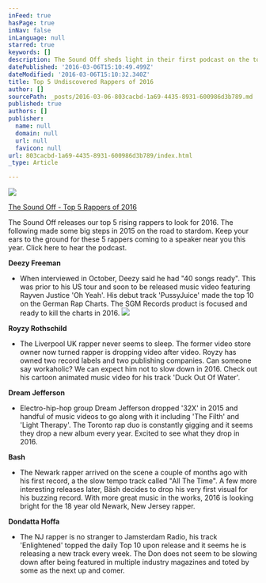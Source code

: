 ```yaml
---
inFeed: true
hasPage: true
inNav: false
inLanguage: null
starred: true
keywords: []
description: The Sound Off sheds light in their first podcast on the top 5 rappers to look for in 2016.
datePublished: '2016-03-06T15:10:49.499Z'
dateModified: '2016-03-06T15:10:32.340Z'
title: Top 5 Undiscovered Rappers of 2016
author: []
sourcePath: _posts/2016-03-06-803cacbd-1a69-4435-8931-600986d3b789.md
published: true
authors: []
publisher:
  name: null
  domain: null
  url: null
  favicon: null
url: 803cacbd-1a69-4435-8931-600986d3b789/index.html
_type: Article

---
```

![](https://s3-us-west-2.amazonaws.com/the-grid-img/p/c930606f1d4e6f7500219c45bc2cce5818cc37a9.jpg)

[The Sound Off - Top 5 Rappers of 2016][0]

The Sound Off releases our top 5 rising rappers to look for 2016\. The following made some big steps in 2015 on the road to stardom. Keep your ears to the ground for these 5 rappers coming to a speaker near you this year. Click here to hear the podcast.

**Deezy Freeman**

- When interviewed in October, Deezy said he had "40 songs ready". This was prior to his US tour and soon to be released music video featuring Rayven Justice 'Oh Yeah'. His debut track 'PussyJuice' made the top 10 on the German Rap Charts. The SGM Records product is focused and ready to kill the charts in 2016\.
![](https://the-grid-user-content.s3-us-west-2.amazonaws.com/d0290f24-5aae-4551-bf4e-15061fd963cd.jpg)

**Royzy Rothschild**

- The Liverpool UK rapper never seems to sleep. The former video store owner now turned rapper is dropping video after video. Royzy has owned two record labels and two publishing companies. Can someone say workaholic? We can expect him not to slow down in 2016\. Check out his cartoon animated music video for his track 'Duck Out Of Water'.

**Dream Jefferson**

- Electro-hip-hop group Dream Jefferson dropped '32X' in 2015 and handful of music videos to go along with it including 'The Filth' and 'Light Therapy'. The Toronto rap duo is constantly gigging and it seems they drop a new album every year. Excited to see what they drop in 2016\.

**Bash**

- The Newark rapper arrived on the scene a couple of months ago with his first record, a the slow tempo track called "All The Time". A few more interesting releases later, Bäsh decides to drop his very first visual for his buzzing record. With more great music in the works, 2016 is looking bright for the 18 year old Newark, New Jersey rapper.

**Dondatta Hoffa**

- The NJ rapper is no stranger to Jamsterdam Radio, his track 'Enlightened' topped the daily Top 10 upon release and it seems he is releasing a new track every week. The Don does not seem to be slowing down after being featured in multiple industry magazines and toted by some as the next up and comer.

[0]: https://soundcloud.com/soundofff/the-sound-off-episode-1